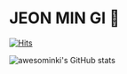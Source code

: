 # JEON MIN GI 🤔

[![Hits](https://hits.seeyoufarm.com/api/count/incr/badge.svg?url=https%3A%2F%2Fgithub.com%2Fawesominki&count_bg=%2304128A&title_bg=%23555555&icon=&icon_color=%23E7E7E7&title=hits&edge_flat=false)](https://hits.seeyoufarm.com)

![awesominki's GitHub stats](https://github-readme-stats.vercel.app/api?username=awesominki&show_icons=true&theme=tokyonight)
